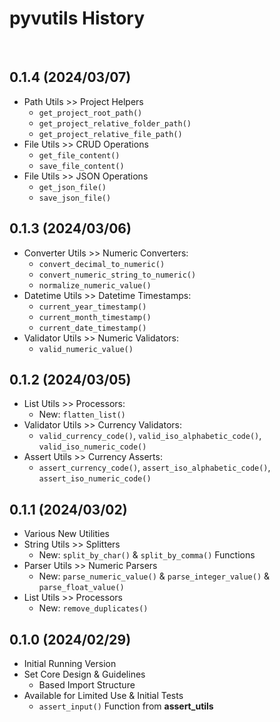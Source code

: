 # pyvutils History

<br>

## 0.1.4 (2024/03/07)

- Path Utils >> Project Helpers
    - `get_project_root_path()`
    - `get_project_relative_folder_path()`
    - `get_project_relative_file_path()`
- File Utils >> CRUD Operations
    - `get_file_content()`
    - `save_file_content()`
- File Utils >> JSON Operations
    - `get_json_file()`
    - `save_json_file()`


## 0.1.3 (2024/03/06)

- Converter Utils >> Numeric Converters:
    - `convert_decimal_to_numeric()`
    - `convert_numeric_string_to_numeric()`
    - `normalize_numeric_value()`
- Datetime Utils >> Datetime Timestamps:
    - `current_year_timestamp()`
    - `current_month_timestamp()`
    - `current_date_timestamp()`
- Validator Utils >> Numeric Validators:
    - `valid_numeric_value()`


## 0.1.2 (2024/03/05)

- List Utils >> Processors:
    - New: `flatten_list()`
- Validator Utils >> Currency Validators:
    - `valid_currency_code()`, `valid_iso_alphabetic_code()`, `valid_iso_numeric_code()`
- Assert Utils >> Currency Asserts:
    - `assert_currency_code()`, `assert_iso_alphabetic_code()`, `assert_iso_numeric_code()`


## 0.1.1 (2024/03/02)

- Various New Utilities
- String Utils >> Splitters
    - New: `split_by_char()` & `split_by_comma()` Functions
- Parser Utils >> Numeric Parsers
    - New: `parse_numeric_value()` & `parse_integer_value()` & `parse_float_value()`
- List Utils >> Processors
    - New: `remove_duplicates()`


## 0.1.0 (2024/02/29)

- Initial Running Version
- Set Core Design & Guidelines
    - Based Import Structure
- Available for Limited Use & Initial Tests
    - `assert_input()` Function from **assert_utils**

